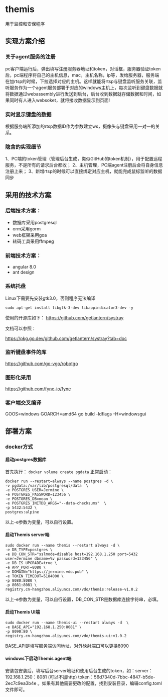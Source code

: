 # themis
用于监控和安保程序

## 实现方案介绍

### 关于agent服务的注册
pc客户端运行后，弹出填写注册服务器地址和token，对话框，服务器验证token后，pc端程序将自己的主机信息，mac，主机名称，ip等，发给服务器，服务端在加rtsp的时候，下拉选择对应的主机。这样就能将rtsp与键盘监听服务关联，监听服务作为一个agent服务部署于对应的windows主机上，每次监听到键盘数据就将数据通过webassembly进行发送到后台，后台收到数据就存储数据和时间，如果同时有人进入websoket，就将接收数据显示到页面!

### 实时显示键盘的数据
根据服务端所添加的rtsp数据ID作为参数建立ws，摄像头与键盘采用一对一的关系。

### 隐含的实现细节
1、PC端的token管理（管理后台生成，类似GitHub的token机制），用于配置远程服务，不是所有的请求后台都收；
2、主机管理，PC端agent注册后会将自身信息注册上来；
3、新增rtsp的时候可以直接绑定对应主机，就能完成鼠标监听的数据同步

## 采用的技术方案

### 后端技术方案：

- 数据库采用postgresql
- orm采用gorm
- web框架采用goa
- 转码工具采用ffmpeg

### 前端技术方案：

- angular 8.0
- ant design

### 系统托盘

Linux下需要先安装gtk3.0，否则程序无法编译

```
sudo apt-get install libgtk-3-dev libappindicator3-dev -y
```

使用的开源库如下：
https://github.com/getlantern/systray

文档可以参照：

https://pkg.go.dev/github.com/getlantern/systray?tab=doc

### 监听键盘事件的库

https://github.com/go-vgo/robotgo

### 图形化采用

https://github.com/fyne-io/fyne

### 客户端交叉编译

GOOS=windows GOARCH=amd64 go build -ldflags -H=windowsgui

## 部署方案

### docker方式

#### 启动postgres数据库

首先执行：
``
docker volume create pgdata
``
正常启动：
```
docker run --restart=always --name postgres -d \
-v pgdata:/var/lib/postgresql/data  \
-e POSTGRES_USER=Jermine \
-e POSTGRES_PASSWORD=123456 \  
-e POSTGRES_DB=mean \
-e POSTGRES_INITDB_ARGS="--data-checksums"  \
-p 5432:5432 \
postgres:alpine
```
以上-e参数为变量，可以自行设置。

#### 启动Themis server端
```
sudo docker run --name themis --restart always -d \
-e DB_TYPE=postgres \
-e DB_CON_STR="sslmode=disable host=192.168.1.250 port=5432 user=Jermine dbname=%v password=123456" \
-e DB_IS_UPGRADE=true \
-e APP_PORT=8080 \
-e DOMAIN="https://jermine.vdo.pub" \
-e TOKEN_TIMEOUT=5184000 \
-p 8080:8080 \
-p 8081:8081 \
registry.cn-hangzhou.aliyuncs.com/vdo/themis:release-v1.0.2
```

以上-e参数为变量，可以自行设置，DB_CON_STR是数据库连接字符串，必填。

#### 启动Themis UI端

```
sudo docker run --name themis-ui --restart always -d  \
-e BASE_API="192.168.1.250:8081" \
-p 8090:80 \
registry.cn-hangzhou.aliyuncs.com/vdo/themis-ui:v1.0.2
```
BASE_API是填写服务端访问地址，对外映射端口可以更换8090
#### windows下启动Themis agent端

安装包安装后，填写后台server地址和使用后台生成的token，如：server：192.168.1.250：8081 (可以不加http) token：56d7340d-7bbc-4847-b5de-2ec7c9ea3b4e
。如果有其他需要更改的配置，找到安装目录，编辑config.toml文件即可。
